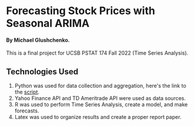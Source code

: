 # Forecasting Stock Prices with Seasonal ARIMA
#### By Michael Glushchenko.

This is a final project for UCSB PSTAT 174 Fall 2022 (Time Series Analysis).

## Technologies Used
1) Python was used for data collection and aggregation, here's the link to the [script](https://github.com/glush-n-charles/market-analysis/blob/main/data_mining/td_price_history.py).
2) Yahoo Finance API and TD Ameritrade API were used as data sources.
3) R was used to perform Time Series Analysis, create a model, and make forecasts.
4) Latex was used to organize results and create a proper report paper.

